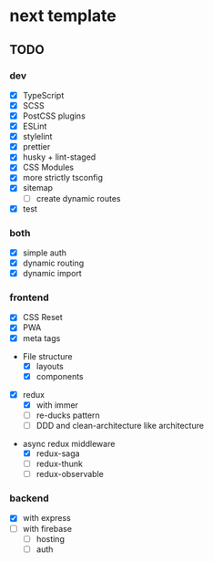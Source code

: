 # next template

## TODO

### dev

- [x] TypeScript
- [x] SCSS
- [x] PostCSS plugins
- [x] ESLint
- [x] stylelint
- [x] prettier
- [x] husky + lint-staged
- [x] CSS Modules
- [x] more strictly tsconfig
- [x] sitemap
  - [ ] create dynamic routes
- [x] test

### both

- [x] simple auth
- [x] dynamic routing
- [x] dynamic import

### frontend

- [x] CSS Reset
- [x] PWA
- [x] meta tags
- File structure
  - [x] layouts
  - [x] components
- [x] redux
  - [x] with immer
  - [ ] re-ducks pattern
  - [ ] DDD and clean-architecture like architecture
- async redux middleware
  - [x] redux-saga
  - [ ] redux-thunk
  - [ ] redux-observable

### backend

- [x] with express
- [ ] with firebase
  - [ ] hosting
  - [ ] auth
